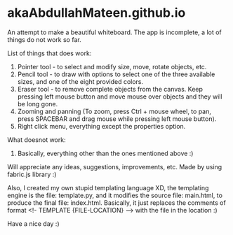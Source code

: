 # akaAbdullahMateen.github.io

An attempt to make a beautiful whiteboard.
The app is incomplete, a lot of things do not work so far.

List of things that does work:
1) Pointer tool - to select and modify size, move, rotate objects, etc.
2) Pencil tool - to draw with options to select one of the three available sizes, and one of the eight provided colors.
3) Eraser tool - to remove complete objects from the canvas. Keep pressing left mouse button and move mouse over objects and they will be long gone.
4) Zooming and panning (To zoom, press Ctrl + mouse wheel, to pan, press SPACEBAR and drag mouse while pressing left mouse button).
5) Right click menu, everything except the properties option.

What doesnot work:
1) Basically, everything other than the ones mentioned above :)

Will appreciate any ideas, suggestions, improvements, etc.
Made by using fabric.js library :)

Also, I created my own stupid templating language XD, the templating engine is the file: template.py, and it modifies the source file: main.html, to produce the final file: index.html. Basically, it just replaces the comments of format <!- TEMPLATE {FILE-LOCATION} --> with the file in the location :)

Have a nice day :)
